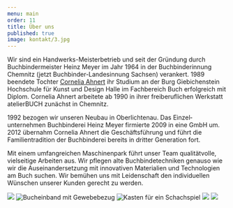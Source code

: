```yaml
---
menu: main
order: 11
title: Über uns
published: true
image: kontakt/3.jpg
---
```


Wir sind ein Handwerks-Meisterbetrieb und seit der Gründung durch Buchbinder­meister Heinz Meyer im Jahr 1964 in der Buchbinder­innung Chemnitz (jetzt Buchbinder-Landesinnung Sachsen) verankert. 1989 beendete Tochter [Cornelia Ahnert](start/Vita%20C.B.Ahnert_2018.pdf) ihr Studium an der Burg Giebichen­stein Hochschule für Kunst und Design Halle im Fach­bereich Buch erfolgreich mit Diplom. Cornelia Ahnert arbeitete ab 1990 in ihrer frei­beruflichen Werkstatt atelierBUCH zunächst in Chemnitz.

1992 bezogen wir unseren Neubau in Ober­lichtenau. Das Einzel­unternehmen Buchbinderei Heinz Meyer firmierte 2009 in eine GmbH um. 2012 übernahm Cornelia Ahnert die Geschäfts­führung und führt die Familientradition der Buchbinderei bereits in dritter Generation fort.

Mit einem umfangreichen Maschinen­park führt unser Team qualitätvolle, vielseitige Arbeiten aus. Wir pflegen alte Buchbinde­techniken genauso wie wir die Auseinander­setzung mit innovativen Materialien und Technologien am Buch suchen. Wir bemühen uns mit Leidenschaft den individuellen Wünschen unserer Kunden gerecht zu werden.

![](start/wort-bildmarke.png)
![Bucheinband mit Gewebebezug](start/3.jpg)
![Kasten für ein Schachspiel](start/4.jpg)
![](start/5.jpg)
![](start/6.jpg)

